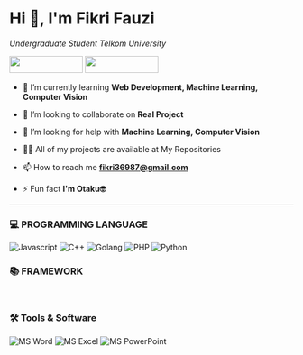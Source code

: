 <h1 align="Left">Hi 👋, I'm Fikri Fauzi</h1>

*Undergraduate Student Telkom University*

<p align="left" style="margin-right: 10px;>
  <a href="https://www.instagram.com/fikrisyoru/">
    <img src="https://img.shields.io/badge/fikrisyoru-%23E4405F.svg?style=for-the-badge&logo=Instagram&logoColor=white" alt="" width="130" height="30" "/>
  </a>

  <a href="https://www.linkedin.com/in/fikri-fauzi-a08588258/">
    <img src="https://img.shields.io/badge/FIKRI%20FAUZI-%230077B5.svg?style=for-the-badge&logo=linkedin&logoColor=white" alt="" width="130" height="30"/>
  </a>
</p>


- 🌱 I’m currently learning **Web Development, Machine Learning, Computer Vision**

- 👯 I’m looking to collaborate on **Real Project**

- 🤝 I’m looking for help with **Machine Learning, Computer Vision**

- 👨‍💻 All of my projects are available at My Repositories

- 📫 How to reach me **fikri36987@gmail.com**

- ⚡ Fun fact **I'm Otaku🤓**

***

<h3 align="left">💻 PROGRAMMING LANGUAGE</h3>
<p align="left">
  <img src="https://img.shields.io/badge/javascript-%23323330.svg?style=for-the-badge&logo=javascript&logoColor=%23F7DF1E" alt="Javascript"/>
  <img src="https://img.shields.io/badge/c++-%2300599C.svg?style=for-the-badge&logo=c%2B%2B&logoColor=white" alt="C++"/>
  <img src="https://img.shields.io/badge/go-%2300ADD8.svg?style=for-the-badge&logo=go&logoColor=white" alt="Golang"/>
  <img src="https://img.shields.io/badge/php-%23777BB4.svg?style=for-the-badge&logo=php&logoColor=white" alt="PHP"/>
  <img src="https://img.shields.io/badge/python-3670A0?style=for-the-badge&logo=python&logoColor=ffdd54" alt="Python"/>
</p>

<h3 align="left">📚 FRAMEWORK</h3>
<p align="left">
  <img src="https://img.shields.io/badge/react-%2320232a.svg?style=for-the-badge&logo=react&logoColor=%2361DAFB" alt=""/>
  <img src="https://img.shields.io/badge/express.js-%23404d59.svg?style=for-the-badge&logo=express&logoColor=%2361DAFB" alt=""/>
  <img src="https://img.shields.io/badge/laravel-%23FF2D20.svg?style=for-the-badge&logo=laravel&logoColor=white" alt=""/>
</p>

<h3 align="left">🛠️ Tools & Software</h3>
<p align="left">
  <img src="https://img.shields.io/badge/Microsoft_Word-2B579A?style=for-the-badge&logo=microsoft-word&logoColor=white" alt="MS Word"/>
  <img src="https://img.shields.io/badge/Microsoft_Excel-217346?style=for-the-badge&logo=microsoft-excel&logoColor=white" alt="MS Excel"/>
  <img src="https://img.shields.io/badge/Microsoft_PowerPoint-B7472A?style=for-the-badge&logo=microsoft-powerpoint&logoColor=white" alt="MS PowerPoint"/>
</p>

